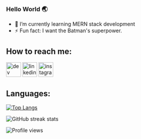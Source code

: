 

### Hello World 🌏

- 🌱 I’m currently learning MERN stack development 
- ⚡ Fun fact: I want the Batman's superpower. 


## How to reach me: 


[<img src='https://cdn.jsdelivr.net/npm/simple-icons@3.0.1/icons/dev-dot-to.svg' alt='dev' height='40'>](https://dev.to/nazsakib)  [<img src='https://cdn.jsdelivr.net/npm/simple-icons@3.0.1/icons/linkedin.svg' alt='linkedin' height='40'>](https://www.linkedin.com/in/sakibmdnazmush/)  [<img src='https://cdn.jsdelivr.net/npm/simple-icons@3.0.1/icons/instagram.svg' alt='instagram' height='40'>](https://www.instagram.com/@___sakibs/)  

## Languages:

[![Top Langs](https://github-readme-stats.vercel.app/api/top-langs/?username=nazsakib)](https://github.com/anuraghazra/github-readme-stats)

![GitHub streak stats](https://github-readme-streak-stats.herokuapp.com/?user=nazsakib)  

![Profile views](https://gpvc.arturio.dev/nazsakib)  

